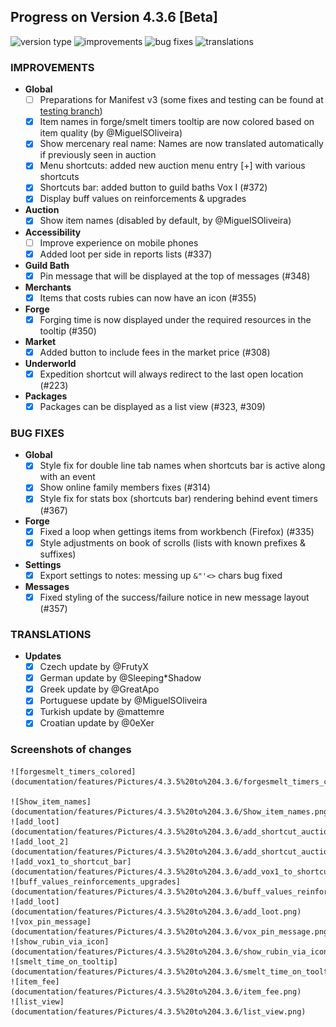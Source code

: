 ## Progress on Version 4.3.6 [Beta]

![version type](https://img.shields.io/badge/version-beta-yellow.svg?style=flat-square)
![improvements](https://img.shields.io/badge/improvements-13-green.svg?style=flat-square)
![bug fixes](https://img.shields.io/badge/bug%20fixes-6-red.svg?style=flat-square)
![translations](https://img.shields.io/badge/translations-6-blue.svg?style=flat-square)

### IMPROVEMENTS
- **Global**
	- [ ] Preparations for Manifest v3 (some fixes and testing can be found at [testing branch](https://github.com/DinoDevs/GladiatusCrazyAddon/tree/manifest-v3-testing))
	- [x] Item names in forge/smelt timers tooltip are now colored based on item quality (by @MiguelSOliveira)
	- [x] Show mercenary real name: Names are now translated automatically if previously seen in auction
	- [x] Menu shortcuts: added new auction menu entry [+] with various shortcuts
	- [x] Shortcuts bar: added button to guild baths Vox I (#372)
	- [x] Display buff values on reinforcements & upgrades
- **Auction**
	- [x] Show item names (disabled by default, by @MiguelSOliveira)
- **Accessibility**
	- [ ] Improve experience on mobile phones
	- [x] Added loot per side in reports lists (#337)
- **Guild Bath**
	- [x] Pin message that will be displayed at the top of messages (#348)
- **Merchants**
	- [x] Items that costs rubies can now have an icon (#355)
- **Forge**
	- [x] Forging time is now displayed under the required resources in the tooltip (#350)
- **Market**
	- [x] Added button to include fees in the market price (#308)
- **Underworld**
	- [x] Expedition shortcut will always redirect to the last open location (#223)
- **Packages**
	- [x] Packages can be displayed as a list view (#323, #309)

### BUG FIXES
- **Global**
	- [x] Style fix for double line tab names when shortcuts bar is active along with an event
	- [x] Show online family members fixes (#314)
	- [x] Style fix for stats box (shortcuts bar) rendering behind event timers (#367)
- **Forge**
	- [x] Fixed a loop when gettings items from workbench (Firefox) (#335)
	- [x] Style adjustments on book of scrolls (lists with known prefixes & suffixes)
- **Settings**
	- [x] Export settings to notes: messing up `&"'<>` chars bug fixed
- **Messages**
	- [x] Fixed styling of the success/failure notice in new message layout (#357)

### TRANSLATIONS
-  **Updates**
	- [x] Czech update by @FrutyX
	- [x] German update by @Sleeping*Shadow
	- [x] Greek update by @GreatApo
	- [x] Portuguese update by @MiguelSOliveira
	- [x] Turkish update by @mattemre
	- [x] Croatian update by @0eXer

### Screenshots of changes

	![forgesmelt_timers_colored](documentation/features/Pictures/4.3.5%20to%204.3.6/forgesmelt_timers_colored.png)
	
	![Show_item_names](documentation/features/Pictures/4.3.5%20to%204.3.6/Show_item_names.png)
	![add_loot](documentation/features/Pictures/4.3.5%20to%204.3.6/add_shortcut_auction.png) ![add_loot_2](documentation/features/Pictures/4.3.5%20to%204.3.6/add_shortcut_auction_2.png)
	![add_vox1_to_shortcut_bar](documentation/features/Pictures/4.3.5%20to%204.3.6/add_vox1_to_shortcut_bar.png)
	![buff_values_reinforcements_upgrades](documentation/features/Pictures/4.3.5%20to%204.3.6/buff_values_reinforcements_upgrades.png)
	![add_loot](documentation/features/Pictures/4.3.5%20to%204.3.6/add_loot.png)
	![vox_pin_message](documentation/features/Pictures/4.3.5%20to%204.3.6/vox_pin_message.png)
	![show_rubin_via_icon](documentation/features/Pictures/4.3.5%20to%204.3.6/show_rubin_via_icon.png)
	![smelt_time_on_tooltip](documentation/features/Pictures/4.3.5%20to%204.3.6/smelt_time_on_tooltip.png)
	![item_fee](documentation/features/Pictures/4.3.5%20to%204.3.6/item_fee.png)
	![list_view](documentation/features/Pictures/4.3.5%20to%204.3.6/list_view.png)
